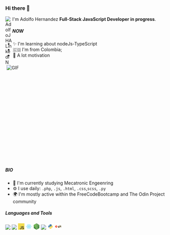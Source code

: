 ### Hi there 👋

<a href="https://www.linkedin.com/in/adolfo-jose-hernandezap/">
  <img align="left" alt="AdolfoJHA LinkedIN" width="22px" src="https://raw.githubusercontent.com/peterthehan/peterthehan/master/assets/linkedin.svg" />
</a>


I'm Adolfo Hernandez <strong>Full-Stack JavaScript Developer in progress</strong>.
<img align="right" alt="GIF" src="https://github.com/abhisheknaiidu/abhisheknaiidu/blob/master/code.gif?raw=true" width="500" height="320" />

##### NOW

- ✨ I'm learning about nodeJs-TypeScript
- 🇨🇴 I'm from Colombia;
- 💯 A lot motivation

##### BIO

- 🏢 I'm currently studying Mecatronic Engeenring 
- ⚙️ I use daily: `.php`, `.js`, `.html`, `.css`,`scss`, `.py`  
- 🌍 I'm mostly active within the FreeCodeBootcamp and The Odin Project community

##### Languages and Tools  
<code><img height="20" src="https://cdn.jsdelivr.net/gh/devicons/devicon@latest/icons/html5/html5-plain.svg"></code>
<code><img height="20" src="https://cdn.jsdelivr.net/gh/devicons/devicon@latest/icons/css3/css3-plain.svg"></code>
<code><img height="20" src="https://raw.githubusercontent.com/github/explore/80688e429a7d4ef2fca1e82350fe8e3517d3494d/topics/javascript/javascript.png"></code>
<code><img height="20" src="https://raw.githubusercontent.com/github/explore/80688e429a7d4ef2fca1e82350fe8e3517d3494d/topics/react/react.png"></code>
<code><img height="20" src="https://raw.githubusercontent.com/github/explore/80688e429a7d4ef2fca1e82350fe8e3517d3494d/topics/nodejs/nodejs.png"></code>
<code><img height="20" src="https://cdn.jsdelivr.net/gh/devicons/devicon@latest/icons/typescript/typescript-plain.svg"></code>
<code><img height="20" src="https://raw.githubusercontent.com/github/explore/80688e429a7d4ef2fca1e82350fe8e3517d3494d/topics/python/python.png"></code>
<code><img height="20" src="https://raw.githubusercontent.com/github/explore/80688e429a7d4ef2fca1e82350fe8e3517d3494d/topics/git/git.png"></code>
